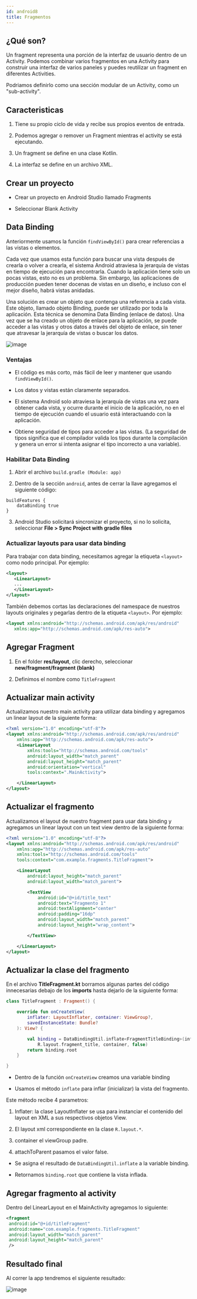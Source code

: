 ```yaml
---
id: android8
title: Fragmentos
---
```


## ¿Qué son?

Un fragment representa una porción de la interfaz de usuario dentro de un Activity. Podemos combinar varios fragmentos en una Activity para construir una interfaz de varios paneles y puedes reutilizar un fragment en diferentes Activities.

Podriamos definirlo como una sección modular de un Activity, como un "sub-activity".

## Caracteristicas

1. Tiene su propio ciclo de vida y recibe sus propios eventos de entrada.

2. Podemos agregar o remover un Fragment mientras el activity se está ejecutando.

3. Un fragment se define en una clase Kotlin.

4. La interfaz se define en un archivo XML.

## Crear un proyecto

* Crear un proyecto en Android Studio llamado Fragments

* Seleccionar Blank Activity

## Data Binding

Anteriormente usamos la función `findViewById()` para crear referencias a las vistas o elementos.

Cada vez que usamos esta función para buscar una vista después de crearla o volver a crearla, el sistema Android atraviesa la jerarquía de vistas en tiempo de ejecución para encontrarla. Cuando la aplicación tiene solo un pocas vistas, esto no es un problema. Sin embargo, las aplicaciones de producción pueden tener docenas de vistas en un diseño, e incluso con el mejor diseño, habrá vistas anidadas.

Una solución es crear un objeto que contenga una referencia a cada vista. Este objeto, llamado objeto Binding, puede ser utilizado por toda la aplicación. Esta técnica se denomina Data Binding (enlace de datos). Una vez que se ha creado un objeto de enlace para la aplicación, se puede acceder a las vistas y otros datos a través del objeto de enlace, sin tener que atravesar la jerarquía de vistas o buscar los datos.

![image](/img/android/40.png)

### Ventajas

* El código es más corto, más fácil de leer y mantener que usando `findViewById()`.

* Los datos y vistas están claramente separados.

* El sistema Android solo atraviesa la jerarquía de vistas una vez para obtener cada vista, y ocurre durante el inicio de la aplicación, no en el tiempo de ejecución cuando el usuario está interactuando con la aplicación.

* Obtiene seguridad de tipos para acceder a las vistas. (La seguridad de tipos significa que el compilador valida los tipos durante la compilación y genera un error si intenta asignar el tipo incorrecto a una variable).

### Habilitar Data Binding

1. Abrir el archivo `build.gradle (Module: app)`

2. Dentro de la sección `android`, antes de cerrar la llave agregamos el siguiente código:

```
buildFeatures {
    dataBinding true
}
```

3. Android Studio solicitará sincronizar el proyecto, si no lo solicita, seleccionar **File > Sync Project with gradle files**

### Actualizar layouts para usar data binding

Para trabajar con data binding, necesitamos agregar la etiqueta `<layout>` como nodo principal. Por ejemplo:

```xml
<layout>
   <LinearLayout>
   ...
   </LinearLayout>
</layout>
```

También debemos cortas las declaraciones del namespace de nuestros layouts originales y pegarlas dentro de la etiqueta `<layout>`. Por ejemplo:

```xml
<layout xmlns:android="http://schemas.android.com/apk/res/android"
   xmlns:app="http://schemas.android.com/apk/res-auto">
```

## Agregar Fragment

1. En el folder **res/layout**, clic derecho, seleccionar **new/fragment/fragment (blank)**

2. Definimos el nombre como `TitleFragment`

## Actualizar main activity

Actualizamos nuestro main activity para utilizar data binding y agregamos un linear layout de la siguiente forma:

```xml
<?xml version="1.0" encoding="utf-8"?>
<layout xmlns:android="http://schemas.android.com/apk/res/android"
    xmlns:app="http://schemas.android.com/apk/res-auto">
    <LinearLayout
        xmlns:tools="http://schemas.android.com/tools"
        android:layout_width="match_parent"
        android:layout_height="match_parent"
        android:orientation="vertical"
        tools:context=".MainActivity">

    </LinearLayout>
</layout>
```

## Actualizar el fragmento

Actualizamos el layout de nuestro fragment para usar data binding y agregamos un linear layout con un text view dentro de la siguiente forma:

```xml
<?xml version="1.0" encoding="utf-8"?>
<layout xmlns:android="http://schemas.android.com/apk/res/android"
    xmlns:app="http://schemas.android.com/apk/res-auto"
    xmlns:tools="http://schemas.android.com/tools"
    tools:context="com.example.fragments.TitleFragment">

    <LinearLayout
        android:layout_height="match_parent"
        android:layout_width="match_parent">

        <TextView
            android:id="@+id/title_text"
            android:text="Fragmento 1"
            android:textAlignment="center"
            android:padding="16dp"
            android:layout_width="match_parent"
            android:layout_height="wrap_content">

        </TextView>

    </LinearLayout>
</layout>
```

## Actualizar la clase del fragmento

En el archivo **TitleFragment.kt** borramos algunas partes del código innecesarias debajo de los **imports** hasta dejarlo de la siguiente forma:

```kotlin
class TitleFragment : Fragment() {

    override fun onCreateView(
        inflater: LayoutInflater, container: ViewGroup?,
        savedInstanceState: Bundle?
    ): View? {

        val binding = DataBindingUtil.inflate<FragmentTitleBinding>(inflater,
            R.layout.fragment_title, container, false)
        return binding.root
    }

}
```

* Dentro de la función `onCreateView` creamos una variable binding

* Usamos el método `inflate` para inflar (inicializar) la vista del fragmento.

Este método recibe 4 parametros:

1. Inflater: la clase LayoutInflater se usa para instanciar el contenido del layout en XML a sus respectivos objetos View.

2. El layout xml correspondiente en la clase `R.layout.*`.

3. container el viewGroup padre.

4. attachToParent pasamos el valor false.

* Se asigna el resultado de `DataBindingUtil.inflate` a la variable binding.

* Retornamos `binding.root` que contiene la vista inflada.

## Agregar fragmento al activity

Dentro del LinearLayout en el MainActivity agregamos lo siguiente:

```xml
<fragment
 android:id="@+id/titleFragment"
 android:name="com.example.fragments.TitleFragment"
 android:layout_width="match_parent"
 android:layout_height="match_parent"
 />
```

## Resultado final

Al correr la app tendremos el siguiente resultado:

![image](/img/android/41.png)
